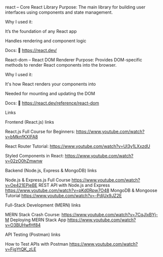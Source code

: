 react – Core React Library Purpose: The main library for building user interfaces using components and state management.

Why I used it:

It’s the foundation of any React app

Handles rendering and component logic

Docs: 🔗 https://react.dev/

React-dom – React DOM Renderer Purpose: Provides DOM-specific methods to render React components into the browser.

Why I used it:

It's how React renders your components into

Needed for mounting and updating the DOM

Docs: 🔗 https://react.dev/reference/react-dom

Links

Frontend (React.js) links

React.js Full Course for Beginners: https://www.youtube.com/watch?v=bMknfKXIFA8

React Router Tutorial: https://www.youtube.com/watch?v=Ul3y1LXxzdU 

Styled Components in React: https://www.youtube.com/watch?v=02zO0hZmwnw

Backend (Node.js, Express & MongoDB) links

Node.js & Express.js Full Course https://www.youtube.com/watch?v=Oe421EPjeBE
REST API with Node.js and Express https://www.youtube.com/watch?v=pKd0Rpw7O48
MongoDB & Mongoose Tutorial https://www.youtube.com/watch?v=-PdjUx9JZ2E

Full-Stack Development (MERN) links

MERN Stack Crash Course: https://www.youtube.com/watch?v=7CqJlxBYj-M
Deploying MERN Stack App https://www.youtube.com/watch?v=O3BUHwfHf84

API Testing (Postman) links

How to Test APIs with Postman https://www.youtube.com/watch?v=FjgYtQK_zLE